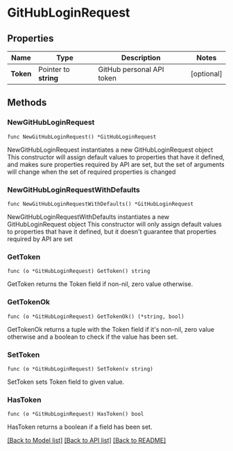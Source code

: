# GitHubLoginRequest

## Properties

Name | Type | Description | Notes
------------ | ------------- | ------------- | -------------
**Token** | Pointer to **string** | GitHub personal API token | [optional] 

## Methods

### NewGitHubLoginRequest

`func NewGitHubLoginRequest() *GitHubLoginRequest`

NewGitHubLoginRequest instantiates a new GitHubLoginRequest object
This constructor will assign default values to properties that have it defined,
and makes sure properties required by API are set, but the set of arguments
will change when the set of required properties is changed

### NewGitHubLoginRequestWithDefaults

`func NewGitHubLoginRequestWithDefaults() *GitHubLoginRequest`

NewGitHubLoginRequestWithDefaults instantiates a new GitHubLoginRequest object
This constructor will only assign default values to properties that have it defined,
but it doesn't guarantee that properties required by API are set

### GetToken

`func (o *GitHubLoginRequest) GetToken() string`

GetToken returns the Token field if non-nil, zero value otherwise.

### GetTokenOk

`func (o *GitHubLoginRequest) GetTokenOk() (*string, bool)`

GetTokenOk returns a tuple with the Token field if it's non-nil, zero value otherwise
and a boolean to check if the value has been set.

### SetToken

`func (o *GitHubLoginRequest) SetToken(v string)`

SetToken sets Token field to given value.

### HasToken

`func (o *GitHubLoginRequest) HasToken() bool`

HasToken returns a boolean if a field has been set.


[[Back to Model list]](../README.md#documentation-for-models) [[Back to API list]](../README.md#documentation-for-api-endpoints) [[Back to README]](../README.md)


